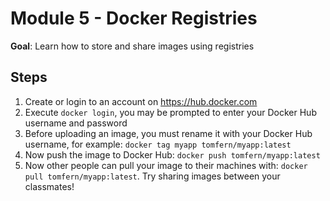 # Module 5 - Docker Registries

**Goal**: Learn how to store and share images using registries

## Steps

1. Create or login to an account on <https://hub.docker.com>
2. Execute `docker login`, you may be prompted to enter your Docker Hub username and password
3. Before uploading an image, you must rename it with your Docker Hub username, for example: `docker tag myapp tomfern/myapp:latest`
4. Now push the image to Docker Hub: `docker push tomfern/myapp:latest`
5. Now other people can pull your image to their machines with: `docker pull tomfern/myapp:latest`. Try sharing images between your classmates!
